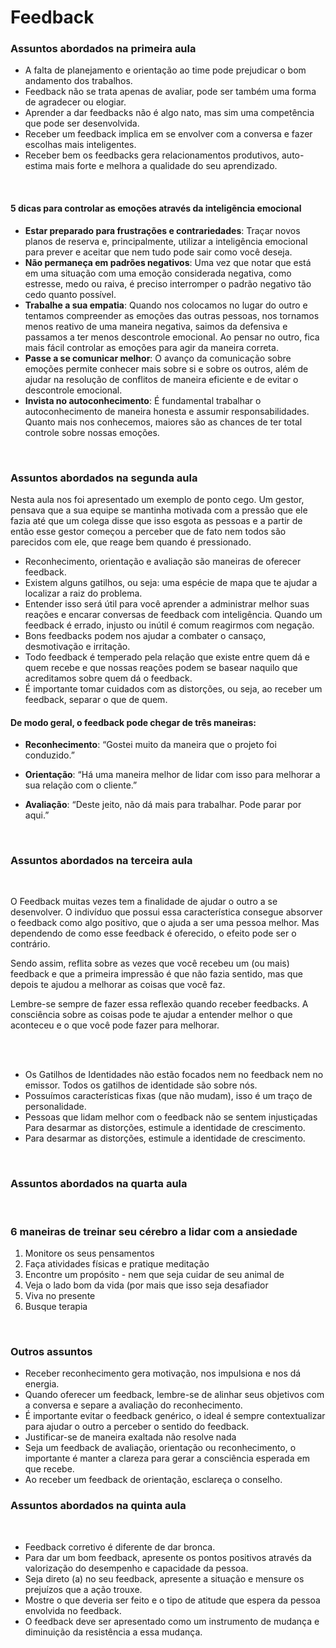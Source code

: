 # Feedback

### Assuntos abordados na primeira aula

- A falta de planejamento e orientação ao time pode prejudicar o bom andamento dos trabalhos.
- Feedback não se trata apenas de avaliar, pode ser também uma forma de agradecer ou elogiar.
- Aprender a dar feedbacks não é algo nato, mas sim uma competência que pode ser desenvolvida.
- Receber um feedback implica em se envolver com a conversa e fazer escolhas mais inteligentes.
- Receber bem os feedbacks gera relacionamentos produtivos, auto-estima mais forte e melhora a qualidade do seu aprendizado.
<br>

#### 5 dicas para controlar as emoções através da inteligẽncia emocional

- __Estar preparado para frustrações e contrariedades__: Traçar novos planos de reserva e, principalmente, utilizar a inteligência emocional para prever e aceitar que nem tudo pode sair como você deseja.
- __Não permaneça em padrões negativos__: Uma vez que notar que está em uma situação com uma emoção considerada negativa, como estresse, medo ou raiva, é preciso interromper o padrão negativo tão cedo quanto possível.
- __Trabalhe a sua empatia__: Quando nos colocamos no lugar do outro e tentamos compreender as emoções das outras pessoas, nos tornamos menos reativo de uma maneira negativa, saimos da defensiva e passamos a ter menos descontrole emocional. Ao pensar no outro, fica mais fácil controlar as emoções para agir da maneira correta.
- __Passe a se comunicar melhor__: O avanço da comunicação sobre emoções permite conhecer mais sobre si e sobre os outros, além de ajudar na resolução de conflitos de maneira eficiente e de evitar o descontrole emocional.
- __Invista no autoconhecimento__: É fundamental trabalhar o autoconhecimento de maneira honesta e assumir responsabilidades. Quanto mais nos conhecemos, maiores são as chances de ter total controle sobre nossas emoções.
<br>

### Assuntos abordados na segunda aula

Nesta aula nos foi apresentado um exemplo de ponto cego. Um gestor, pensava que a sua equipe se mantinha motivada com a pressão que ele fazia até que um colega disse que isso esgota as pessoas e a partir de então esse gestor começou a perceber que de fato nem todos são parecidos com ele, que reage bem quando é pressionado.
<br>

- Reconhecimento, orientação e avaliação são maneiras de oferecer feedback.
- Existem alguns gatilhos, ou seja: uma espécie de mapa que te ajudar a localizar a raiz do problema.
- Entender isso será útil para você aprender a administrar melhor suas reações e encarar conversas de feedback com inteligência.
Quando um feedback é errado, injusto ou inútil é comum reagirmos com negação.
- Bons feedbacks podem nos ajudar a combater o cansaço, desmotivação e irritação.
- Todo feedback é temperado pela relação que existe entre quem dá e quem recebe e que nossas reações podem se basear naquilo que acreditamos sobre quem dá o feedback.
- É importante tomar cuidados com as distorções, ou seja, ao receber um feedback, separar o que de quem.


#### De modo geral, o feedback pode chegar de três maneiras:

- __Reconhecimento__: “Gostei muito da maneira que o projeto foi conduzido.”

- __Orientação__: “Há uma maneira melhor de lidar com isso para melhorar a sua relação com o cliente.”

- __Avaliação__: “Deste jeito, não dá mais para trabalhar. Pode parar por aqui.”

<br>

### Assuntos abordados na terceira aula

<br>

O Feedback muitas vezes tem a finalidade de ajudar o outro a se desenvolver. O indivíduo que possui essa característica consegue absorver o feedback como algo positivo, que o ajuda a ser uma pessoa melhor. Mas dependendo de como esse feedback é oferecido, o efeito pode ser o contrário.

Sendo assim, reflita sobre as vezes que você recebeu um (ou mais) feedback e que a primeira impressão é que não fazia sentido, mas que depois te ajudou a melhorar as coisas que você faz.

Lembre-se sempre de fazer essa reflexão quando receber feedbacks. A consciência sobre as coisas pode te ajudar a entender melhor o que aconteceu e o que você pode fazer para melhorar.

<br><br>

- Os Gatilhos de Identidades não estão focados nem no feedback nem no emissor. Todos os gatilhos de identidade são sobre nós.
- Possuímos características fixas (que não mudam), isso é um traço de personalidade.
- Pessoas que lidam melhor com o feedback não se sentem injustiçadas
Para desarmar as distorções, estimule a identidade de crescimento.
- Para desarmar as distorções, estimule a identidade de crescimento.

<br>

### Assuntos abordados na quarta aula
<br>

### 6 maneiras de treinar seu cérebro a lidar com a ansiedade

1. Monitore os seus pensamentos
2. Faça atividades físicas e pratique meditação
3. Encontre um propósito - nem que seja cuidar de seu animal de
4. Veja o lado bom da vida (por mais que isso seja desafiador
5. Viva no presente
6. Busque terapia
<br>

### Outros assuntos

- Receber reconhecimento gera motivação, nos impulsiona e nos dá energia.
- Quando oferecer um feedback, lembre-se de alinhar seus objetivos com a conversa e separe a avaliação do reconhecimento.
- É importante evitar o feedback genérico, o ideal é sempre contextualizar para ajudar o outro a perceber o sentido do feedback.
- Justificar-se de maneira exaltada não resolve nada
- Seja um feedback de avaliação, orientação ou reconhecimento, o importante é manter a clareza para gerar a consciência esperada em que recebe.
- Ao receber um feedback de orientação, esclareça o conselho.

### Assuntos abordados na quinta aula
<br>

- Feedback corretivo é diferente de dar bronca.
- Para dar um bom feedback, apresente os pontos positivos através da valorização do desempenho e capacidade da pessoa.
- Seja direto (a) no seu feedback, apresente a situação e mensure os prejuízos que a ação trouxe.
- Mostre o que deveria ser feito e o tipo de atitude que espera da pessoa envolvida no feedback.
- O feedback deve ser apresentado como um instrumento de mudança e diminuição da resistência a essa mudança.

